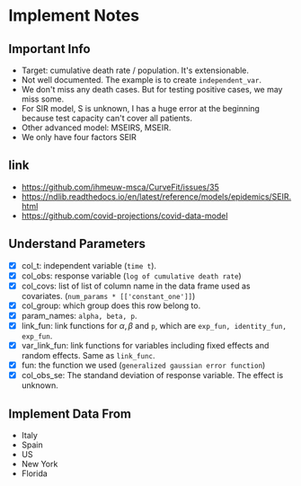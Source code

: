 # Implement Notes

## Important Info

- Target: cumulative death rate / population. It's extensionable.
- Not well documented. The example is to create `independent_var`.
- We don't miss any death cases. But for testing positive cases, we may miss some.
- For SIR model, S is unknown, I has a huge error at the beginning because test capacity can't cover all patients.
- Other advanced model: MSEIRS, MSEIR.
- We only have four factors SEIR

## link
- https://github.com/ihmeuw-msca/CurveFit/issues/35
- https://ndlib.readthedocs.io/en/latest/reference/models/epidemics/SEIR.html
- https://github.com/covid-projections/covid-data-model

## Understand Parameters

- [x] col_t: independent variable (`time t`).
- [x] col_obs: response variable (`log of cumulative death rate`)
- [x] col_covs: list of list of column name in the data frame used as covariates. (`num_params * [['constant_one']]`)
- [x] col_group: which group does this row belong to.
- [x] param_names: `alpha, beta, p`.
- [x] link_fun: link functions for $\alpha, \beta$ and `p`, which are `exp_fun, identity_fun, exp_fun`.
- [x] var_link_fun: link functions for variables including fixed effects and random effects. Same as `link_func`.
- [x] fun: the function we used (`generalized gaussian error function`)
- [x] col_obs_se: The standand deviation of response variable. The effect is unknown.

## Implement Data From

- Italy
- Spain
- US
- New York
- Florida
